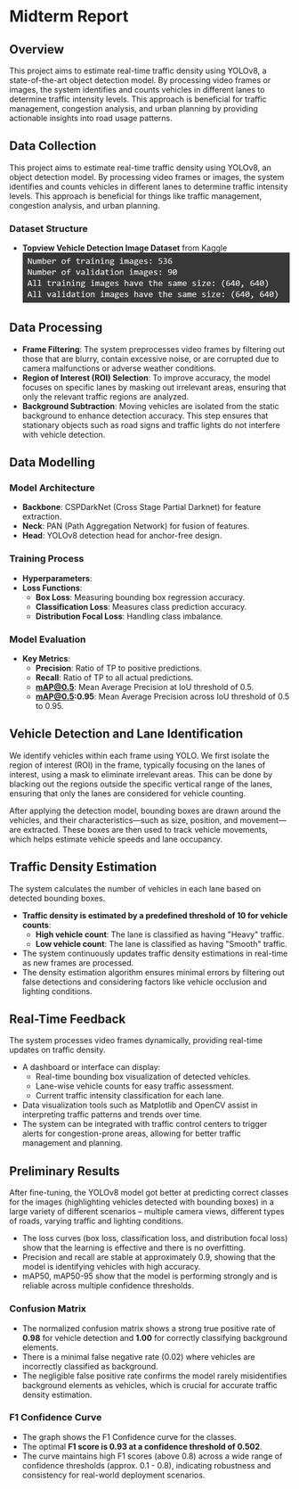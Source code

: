 # Midterm Report

## Overview
This project aims to estimate real-time traffic density using YOLOv8, a state-of-the-art object detection model. By processing video frames or images, the system identifies and counts vehicles in different lanes to determine traffic intensity levels. This approach is beneficial for traffic management, congestion analysis, and urban planning by providing actionable insights into road usage patterns.

## Data Collection
This project aims to estimate real-time traffic density using YOLOv8, an object detection model. By processing video frames or images, the system identifies and counts vehicles in different lanes to determine traffic intensity levels. This approach is beneficial for things like traffic management, congestion analysis, and urban planning.

### Dataset Structure
- **Topview Vehicle Detection Image Dataset** from Kaggle
  <img src="images/DataInfo.png" alt="Traffic Density" width="500"/>

## Data Processing

- **Frame Filtering**: The system preprocesses video frames by filtering out those that are blurry, contain excessive noise, or are corrupted due to camera malfunctions or adverse weather conditions.
- **Region of Interest (ROI) Selection**: To improve accuracy, the model focuses on specific lanes by masking out irrelevant areas, ensuring that only the relevant traffic regions are analyzed.
- **Background Subtraction**: Moving vehicles are isolated from the static background to enhance detection accuracy. This step ensures that stationary objects such as road signs and traffic lights do not interfere with vehicle detection.

## Data Modelling

### Model Architecture
- **Backbone**: CSPDarkNet (Cross Stage Partial Darknet) for feature extraction.
- **Neck**: PAN (Path Aggregation Network) for fusion of features.
- **Head**: YOLOv8 detection head for anchor-free design.

### Training Process
- **Hyperparameters**:
- **Loss Functions**:
  - **Box Loss**: Measuring bounding box regression accuracy.
  - **Classification Loss**: Measures class prediction accuracy.
  - **Distribution Focal Loss**: Handling class imbalance.

### Model Evaluation
- **Key Metrics**:
  - **Precision**: Ratio of TP to positive predictions.
  - **Recall**: Ratio of TP to all actual predictions.
  - **mAP@0.5**: Mean Average Precision at IoU threshold of 0.5.
  - **mAP@0.5:0.95**: Mean Average Precision across IoU threshold of 0.5 to 0.95.

## Vehicle Detection and Lane Identification
We identify vehicles within each frame using YOLO. We first isolate the region of interest (ROI) in the frame, typically focusing on the lanes of interest, using a mask to eliminate irrelevant areas. This can be done by blacking out the regions outside the specific vertical range of the lanes, ensuring that only the lanes are considered for vehicle counting.

After applying the detection model, bounding boxes are drawn around the vehicles, and their characteristics—such as size, position, and movement—are extracted. These boxes are then used to track vehicle movements, which helps estimate vehicle speeds and lane occupancy.

## Traffic Density Estimation
The system calculates the number of vehicles in each lane based on detected bounding boxes.

- **Traffic density is estimated by a predefined threshold of 10 for vehicle counts**:
  - **High vehicle count**: The lane is classified as having "Heavy" traffic.
  - **Low vehicle count**: The lane is classified as having "Smooth" traffic.
- The system continuously updates traffic density estimations in real-time as new frames are processed.
- The density estimation algorithm ensures minimal errors by filtering out false detections and considering factors like vehicle occlusion and lighting conditions.

## Real-Time Feedback
The system processes video frames dynamically, providing real-time updates on traffic density.

- A dashboard or interface can display:
  - Real-time bounding box visualization of detected vehicles.
  - Lane-wise vehicle counts for easy traffic assessment.
  - Current traffic intensity classification for each lane.
- Data visualization tools such as Matplotlib and OpenCV assist in interpreting traffic patterns and trends over time.
- The system can be integrated with traffic control centers to trigger alerts for congestion-prone areas, allowing for better traffic management and planning.

## Preliminary Results
After fine-tuning, the YOLOv8 model got better at predicting correct classes for the images (highlighting vehicles detected with bounding boxes) in a large variety of different scenarios – multiple camera views, different types of roads, varying traffic and lighting conditions.

- The loss curves (box loss, classification loss, and distribution focal loss) show that the learning is effective and there is no overfitting.
- Precision and recall are stable at approximately 0.9, showing that the model is identifying vehicles with high accuracy.
- mAP50, mAP50-95 show that the model is performing strongly and is reliable across multiple confidence thresholds.

### Confusion Matrix
- The normalized confusion matrix shows a strong true positive rate of **0.98** for vehicle detection and **1.00** for correctly classifying background elements.
- There is a minimal false negative rate (0.02) where vehicles are incorrectly classified as background.
- The negligible false positive rate confirms the model rarely misidentifies background elements as vehicles, which is crucial for accurate traffic density estimation.

### F1 Confidence Curve
- The graph shows the F1 Confidence curve for the classes.
- The optimal **F1 score is 0.93 at a confidence threshold of 0.502**.
- The curve maintains high F1 scores (above 0.8) across a wide range of confidence thresholds (approx. 0.1 - 0.8), indicating robustness and consistency for real-world deployment scenarios.
